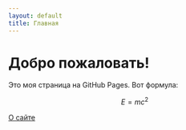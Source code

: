 ```yaml
---
layout: default
title: Главная
---
```


# Добро пожаловать!

Это моя страница на GitHub Pages. Вот формула: 

$$ E = mc^2 $$

[О сайте](/about)
